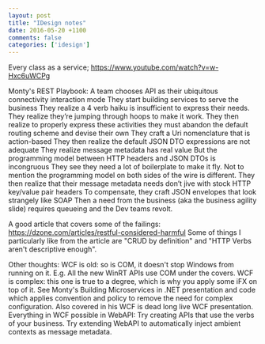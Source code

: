 ```yaml
---
layout: post
title: "IDesign notes"
date: 2016-05-20 +1100
comments: false
categories: ['idesign']
---
```


Every class as a service; https://www.youtube.com/watch?v=w-Hxc6uWCPg



Monty's REST Playbook:
A team chooses API as their ubiquitous connectivity interaction mode
They start building services to serve the business
They realize a 4 verb haiku is insufficient to express their needs. They realize they’re jumping through hoops to make it work.
They then realize to properly express these activities they must abandon the default routing scheme and devise their own
They craft a Uri nomenclature that is action-based
They then realize the default JSON DTO expressions are not adequate
They realize message metadata has real value
But the programming model between HTTP headers and JSON DTOs is incongruous
They see they need a lot of boilerplate to make it fly. Not to mention the programming model on both sides of the wire is different.
They then realize that their message metadata needs don’t jive with stock HTTP key/value pair headers
To compensate, they craft JSON envelopes that look strangely like SOAP
Then a need from the business (aka the business agility slide) requires queueing and the Dev teams revolt.

A good article that covers some of the failings: https://dzone.com/articles/restful-considered-harmful Some of things I particularly like from the article are "CRUD by definition" and "HTTP Verbs aren't descriptive enough".

Other thoughts:
WCF is old: so is COM, it doesn't stop Windows from running on it. E.g. All the new WinRT APIs use COM under the covers.
WCF is complex: this one is true to a degree, which is why you apply some iFX on top of it. See Monty's Building Microservices in .NET presentation and code which applies convention and policy to remove the need for complex configuration. Also covered in his WCF is dead long live WCF presentation.
Everything in WCF possible in WebAPI:
Try creating APIs that use the verbs of your business.
Try extending WebAPI to automatically inject ambient contexts as message metadata.
